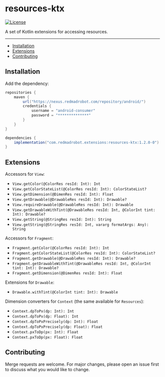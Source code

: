 # resources-ktx <GitLab path="rmr_android/ktx/tree/master/resources-ktx"/>
[![License](https://img.shields.io/badge/license-MIT-green)][license]

A set of Kotlin extensions for accessing resources.

---
<!-- START doctoc generated TOC please keep comment here to allow auto update -->
<!-- DON'T EDIT THIS SECTION, INSTEAD RE-RUN doctoc TO UPDATE -->


- [Installation](#installation)
- [Extensions](#extensions)
- [Contributing](#contributing)

<!-- END doctoc generated TOC please keep comment here to allow auto update -->

## Installation

Add the dependency:
```groovy
repositories {
    maven {
        url("https://nexus.redmadrobot.com/repository/android/")
        credentials {
            username = "android-consumer"
            password = "**************"
        }
    }
}

dependencies {
    implementation("com.redmadrobot.extensions:resources-ktx:1.2.0-0")
}
```

## Extensions

Accessors for `View`:
- `View.getColor(@ColorRes resId: Int): Int`
- `View.getColorStateList(@ColorRes resId: Int): ColorStateList?`
- `View.getDimension(@DimenRes resId: Int): Float`
- `View.getDrawable(@DrawableRes resId: Int): Drawable?`
- `View.requireDrawable(@DrawableRes resId: Int): Drawable`
- `View.getDrawableWithTint(@DrawableRes resId: Int, @ColorInt tint: Int): Drawable?`
- `View.getString(@StringRes resId: Int): String`
- `View.getString(@StringRes resId: Int, vararg formatArgs: Any): String`

Accessors for `Fragment`:
- `Fragment.getColor(@ColorRes resId: Int): Int`
- `Fragment.getColorStateList(@ColorRes resId: Int): ColorStateList?`
- `Fragment.getDrawable(@DrawableRes resId: Int): Drawable?`
- `Fragment.getDrawableWithTint(@DrawableRes resId: Int, @ColorInt tint: Int): Drawable?`
- `Fragment.getDimension(@DimenRes resId: Int): Float`

Extensions for `Drawable`:
- `Drawable.withTint(@ColorInt tint: Int): Drawable`

Dimension converters for `Context` (the same available for `Resources`):
- `Context.dpToPx(dp: Int): Int`
- `Context.dpToPx(dp: Float): Int`
- `Context.dpToPxPrecisely(dp: Int): Float`
- `Context.dpToPxPrecisely(dp: Float): Float`
- `Context.pxToDp(px: Int): Float`
- `Context.pxToDp(px: Float): Float`

## Contributing

Merge requests are welcome.
For major changes, please open an issue first to discuss what you would like to change.

[license]: https://git.redmadrobot.com/android-research/knowledge/blob/master/LICENSE
